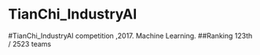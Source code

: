 # TianChi_IndustryAI
#TianChi_IndustryAI competition ,2017. Machine Learning. 
##Ranking 123th / 2523 teams
